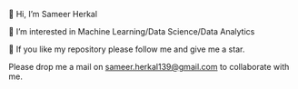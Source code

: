 👋 Hi, I’m Sameer Herkal

👀 I’m interested in Machine Learning/Data Science/Data Analytics

🌱 If you like my repository please follow me and give me a star.

Please drop me a mail on sameer.herkal139@gmail.com to collaborate with me.
